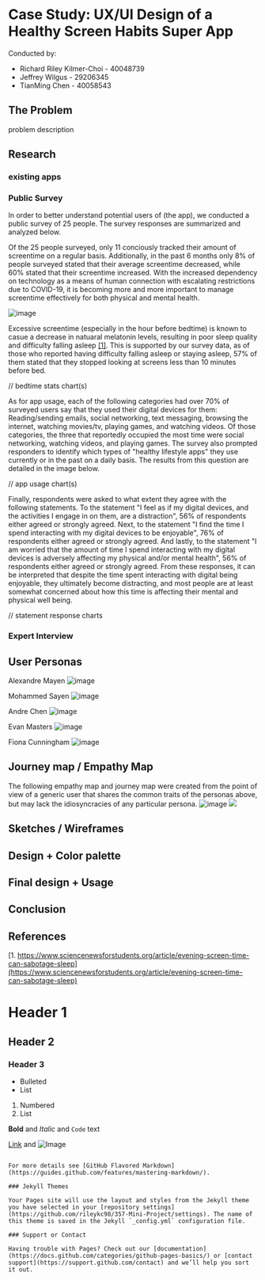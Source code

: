 # Case Study: UX/UI Design of a Healthy Screen Habits Super App

Conducted by:

- Richard Riley Kilmer-Choi - 40048739
- Jeffrey Wilgus - 29206345
- TianMing Chen - 40058543


## The Problem

problem description

## Research

### existing apps

### Public Survey
In order to better understand potential users of (the app), we conducted a public survey of 25 people. The survey responses are summarized and analyzed below.

Of the 25 people surveyed, only 11 conciously tracked their amount of screentime on a regular basis. Additionally, in the past 6 months only 8% of people surveyed stated that their average screentime decreased, while 60% stated that their screentime increased. With the increased dependency on technology as a means of human connection with escalating restrictions due to COVID-19, it is becoming more and more important to manage screentime effectively for both physical and mental health. 

![image](/resources/past-6-months-chart.jpg)

Excessive screentime (especially in the hour before bedtime) is known to casue a decrease in natuaral melatonin levels, resulting in poor sleep quality and difficulty falling asleep [[1]](https://www.sciencenewsforstudents.org/article/evening-screen-time-can-sabotage-sleep). This is supported by our survey data, as of those who reported having difficulty falling asleep or staying asleep, 57% of them stated that they stopped looking at screens less than 10 minutes before bed.

// bedtime stats chart(s)

As for app usage, each of the following categories had over 70% of surveyed users say that they used their digital devices for them: Reading/sending emails, social networking, text messaging, browsing the internet, watching movies/tv, playing games, and watching videos. Of those categories, the three that reportedly occupied the most time were social networking, watching videos, and playing games. The survey also prompted responders to identify which types of "healthy lifestyle apps" they use currently or in the past on a daily basis. The results from this question are detailed in the image below.

// app usage chart(s)

Finally, respondents were asked to what extent they agree with the following statements. To the statement "I feel as if my digital devices, and the activities I engage in on them, are a distraction", 56% of respondents either agreed or strongly agreed. Next, to the statement "I find the time I spend interacting with my digital devices to be enjoyable", 76% of respondents either agreed or strongly agreed. And lastly, to the statement "I am worried that the amount of time I spend interacting with my digital devices is adversely affecting my physical and/or mental health", 56% of respondents either agreed or strongly agreed. From these responses, it can be interpreted that despite the time spent interacting with digital being enjoyable, they ultimately become distracting, and most people are at least somewhat concerned about how this time is affecting their mental and physical well being.

// statement response charts

### Expert Interview


## User Personas

Alexandre Mayen
![image](/resources/persona-alexandre.png)
<a href="https://github.com/rileykc98/357-Mini-Project/blob/gh-pages/resources/persona-alexandre.png"></a>

Mohammed Sayen
![image](/resources/persona-mohammed.jpg)
<a href="https://github.com/rileykc98/357-Mini-Project/blob/gh-pages/resources/persona-mohammed.jpg"></a>

Andre Chen
![image](/resources/persona-andre.png)
<a href="https://github.com/rileykc98/357-Mini-Project/blob/gh-pages/resources/persona-andre.png"></a>

Evan Masters
![image](/resources/persona-evan.png)
<a href="https://github.com/rileykc98/357-Mini-Project/blob/gh-pages/resources/persona-evan.png"></a>

Fiona Cunningham
![image](/resources/persona-fiona.png)
<a href="https://github.com/rileykc98/357-Mini-Project/blob/gh-pages/resources/persona-fiona.png"></a>

## Journey map / Empathy Map
The following empathy map and journey map were created from the point of view of a generic user that shares the common traits of the personas above, but may lack the idiosyncracies of any particular persona.
![image](/resources/empathy-map.png)
<a href="https://raw.githubusercontent.com/rileykc98/357-Mini-Project/gh-pages/resources/journey-map.png">
<img src="https://raw.githubusercontent.com/rileykc98/357-Mini-Project/gh-pages/resources/journey-map.png"/>
</a>


## Sketches / Wireframes


## Design + Color palette


## Final design + Usage


## Conclusion

## References
[1. https://www.sciencenewsforstudents.org/article/evening-screen-time-can-sabotage-sleep](https://www.sciencenewsforstudents.org/article/evening-screen-time-can-sabotage-sleep)


# Header 1
## Header 2
### Header 3

- Bulleted
- List

1. Numbered
2. List

**Bold** and _Italic_ and `Code` text

[Link](url) and ![Image](src)
```

For more details see [GitHub Flavored Markdown](https://guides.github.com/features/mastering-markdown/).

### Jekyll Themes

Your Pages site will use the layout and styles from the Jekyll theme you have selected in your [repository settings](https://github.com/rileykc98/357-Mini-Project/settings). The name of this theme is saved in the Jekyll `_config.yml` configuration file.

### Support or Contact

Having trouble with Pages? Check out our [documentation](https://docs.github.com/categories/github-pages-basics/) or [contact support](https://support.github.com/contact) and we’ll help you sort it out.
